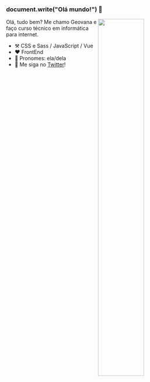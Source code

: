 ### document.write("Olá mundo!") 👋
<img align="right" width="50%" src="https://github-readme-stats.vercel.app/api/top-langs/?username=horodeski&layout=compact&langs_count=7&&title_color=560d0a&icon_color=560d0a&text_color=560d0a&bg_color=ffffff">

Olá, tudo bem? Me chamo Geovana e faço curso técnico em informática para internet.

-   :hammer_and_pick: CSS e Sass / JavaScript / Vue 
-   :heart: FrontEnd
-   :woman: Pronomes: ela/dela
-   :thought_balloon: Me siga no [Twitter](https://twitter.com/_horodeski)!
<!--
-   :key: GPG key: [`863A0F9FA8127FA4`](https://github.com/ouuan.gpg)

-->
